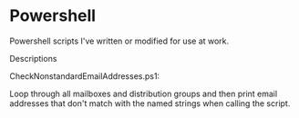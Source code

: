 # Powershell

Powershell scripts I've written or modified for use at work.

Descriptions


CheckNonstandardEmailAddresses.ps1:

Loop through all mailboxes and distribution groups and then print email addresses that don't match with the named strings when calling the script.
